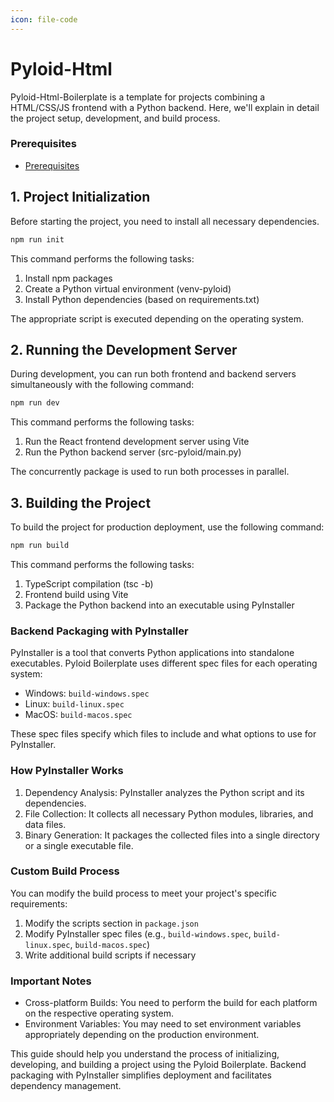 ```yaml
---
icon: file-code
---
```


# Pyloid-Html

Pyloid-Html-Boilerplate is a template for projects combining a HTML/CSS/JS frontend with a Python backend. Here, we'll explain in detail the project setup, development, and build process.

### Prerequisites

- [Prerequisites](/getting-started/prerequisites.md)

## 1. Project Initialization

Before starting the project, you need to install all necessary dependencies.

```bash
npm run init
```

This command performs the following tasks:

1. Install npm packages
2. Create a Python virtual environment (venv-pyloid)
3. Install Python dependencies (based on requirements.txt)

The appropriate script is executed depending on the operating system.

## 2. Running the Development Server

During development, you can run both frontend and backend servers simultaneously with the following command:

```bash
npm run dev
```

This command performs the following tasks:

1. Run the React frontend development server using Vite
2. Run the Python backend server (src-pyloid/main.py)

The concurrently package is used to run both processes in parallel.

## 3. Building the Project

To build the project for production deployment, use the following command:

```bash
npm run build
```

This command performs the following tasks:

1. TypeScript compilation (tsc -b)
2. Frontend build using Vite
3. Package the Python backend into an executable using PyInstaller

### Backend Packaging with PyInstaller

PyInstaller is a tool that converts Python applications into standalone executables. Pyloid Boilerplate uses different spec files for each operating system:

- Windows: `build-windows.spec`
- Linux: `build-linux.spec`
- MacOS: `build-macos.spec`

These spec files specify which files to include and what options to use for PyInstaller.

### How PyInstaller Works

1. Dependency Analysis: PyInstaller analyzes the Python script and its dependencies.
2. File Collection: It collects all necessary Python modules, libraries, and data files.
3. Binary Generation: It packages the collected files into a single directory or a single executable file.

### Custom Build Process

You can modify the build process to meet your project's specific requirements:

1. Modify the scripts section in `package.json`
2. Modify PyInstaller spec files (e.g., `build-windows.spec`, `build-linux.spec`, `build-macos.spec`)
3. Write additional build scripts if necessary

### Important Notes

- Cross-platform Builds: You need to perform the build for each platform on the respective operating system.
- Environment Variables: You may need to set environment variables appropriately depending on the production environment.

This guide should help you understand the process of initializing, developing, and building a project using the Pyloid Boilerplate. Backend packaging with PyInstaller simplifies deployment and facilitates dependency management.
